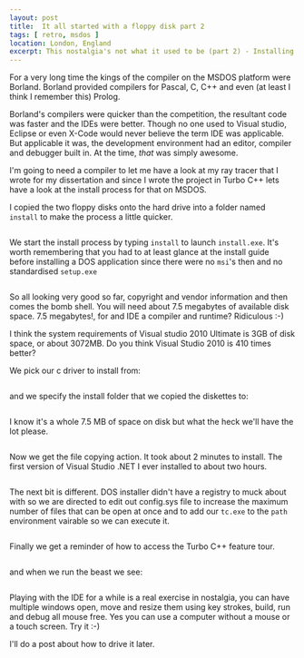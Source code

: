 ```yaml
---
layout: post
title:  It all started with a floppy disk part 2
tags: [ retro, msdos ]
location: London, England
excerpt: This nostalgia's not what it used to be (part 2) - Installing Turbo C++
---
```


For a very long time the kings of the compiler on the MSDOS platform were Borland. Borland provided compilers for Pascal, C, C++ and even (at least I think I remember this) Prolog.

Borland's compilers were quicker than the competition, the resultant code was faster and the IDEs were better. Though no one used to Visual studio, Eclipse or even X-Code would never believe the term IDE was applicable. But applicable it was, the development environment had an editor, compiler and debugger built in. At the time, *that* was simply awesome.

I'm going to need a compiler to let me have a look at my ray tracer that I wrote for my dissertation and since I wrote the project in Turbo C++ lets have a look at the install process for that on MSDOS.

I copied the two floppy disks onto the hard drive into a folder named `install` to make the process a little quicker.

<img src="../../images/2012-07-21-It-all-started-with-a-floppy-disk-part-2/001.png" alt="" class="dosShot screenShot" />

We start the install process by typing `install` to launch `install.exe`. It's worth remembering that you had to at least glance at the install guide before installing a DOS application since there were no `msi`'s then and no standardised `setup.exe`

<img src="../../images/2012-07-21-It-all-started-with-a-floppy-disk-part-2/002.png" alt="" class="dosShot screenShot" />

So all looking very good so far, copyright and vendor information and then comes the bomb shell. You will need about 7.5 megabytes of available disk space. 7.5 megabytes!, for and IDE a compiler and runtime? Ridiculous :-)

I think the system requirements of Visual studio 2010 Ultimate is 3GB of disk space, or about 3072MB. Do you think Visual Studio 2010 is 410 times better? 

We pick our c driver to install from:

<img src="../../images/2012-07-21-It-all-started-with-a-floppy-disk-part-2/003.png" alt="" class="dosShot screenShot" />

and we specify the install folder that we copied the diskettes to:

<img src="../../images/2012-07-21-It-all-started-with-a-floppy-disk-part-2/004.png" alt="" class="dosShot screenShot" />

I know it's a whole 7.5 MB of space on disk but what the heck we'll have the lot please.

<img src="../../images/2012-07-21-It-all-started-with-a-floppy-disk-part-2/005.png" alt="" class="dosShot screenShot" />

Now we get the file copying action. It took about 2 minutes to install. The first version of Visual Studio .NET I ever installed to about two hours.

<img src="../../images/2012-07-21-It-all-started-with-a-floppy-disk-part-2/006.png" alt="" class="dosShot screenShot" />

The next bit is different. DOS installer didn't have a registry to muck about with so we are directed to edit out config.sys file to increase the maximum number of files that can be open at once and to add our `tc.exe` to the `path` environment vairable so we can execute it. 

<img src="../../images/2012-07-21-It-all-started-with-a-floppy-disk-part-2/007.png" alt="" class="dosShot screenShot" />

Finally we get a reminder of how to access the Turbo C++ feature tour.

<img src="../../images/2012-07-21-It-all-started-with-a-floppy-disk-part-2/008.png" alt="" class="dosShot screenShot" />

and when we run the beast we see:

<img src="../../images/2012-07-21-It-all-started-with-a-floppy-disk-part-2/012.png" alt="" class="dosShot screenShot" />

Playing with the IDE for a while is a real exercise in nostalgia, you can have multiple  windows open, move and resize them using key strokes, build, run and debug all mouse free. Yes you can use a computer without a mouse or a touch screen. Try it :-)

I'll do a post about how to drive it later.


